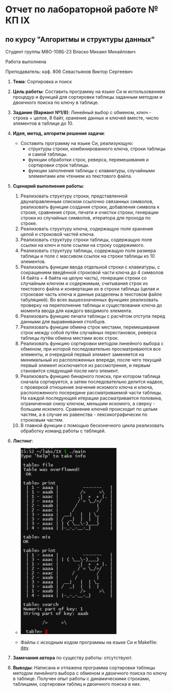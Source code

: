 # Отчет по лабораторной работе № КП IX
## по курсу "Алгоритмы и структуры данных"

Студент группы М8О-108Б-23 Власко Михаил Михайлович

Работа выполнена

Преподаватель: каф. 806 Севастьянов Виктор Сергеевич

1. **Тема**: Сортировка и поиск
2. **Цель работы**: Составить программу на языке Си м использованием процедур и функций для сортировки таблицы заданным 
методом и двоичного поиска по ключу в таблице.  
3. **Задание (Вариант №1/8)**: Линейный выбор с обменом, ключ - строка + целое, 8 байт, хранение данных и ключей вместе,
число элементов в таблице до 10.

4. **Идея, метод, алгоритм решения задачи**:
    - Составить программу на языке Си, реализующую:
        - структуры строки, комбинированного ключа, строки таблицы и самой таблицы.
        - функции обработки строк, реверса, перемешивания и сортировки строк таблицы.
        - функции заполнения таблицы с клавиатуры, случайными элементами или чтением из текстового файла.

5. **Сценарий выполнения работы**:
   1. Реализовать структуру строки, представленной двунаправленным списком ссылочно связанных символов, реализовать
функции создания строки, добавления символа к строке, сравнения строк, печати и очистки строки, генерации строки из
случайных символов, итератора для прохода по строке.
   2. Реализовать структуру ключа, содержащую поля хранения целой и строковой частей ключа.
   3. Реализовать структуру строки таблицы, содержащую поле ссылки на ключ и поле ссылки на строку содержимого.
   4. Реализовать структуру таблицы, содержащую поле размера таблицы и поле с массивом ссылок на строки таблицы из
10 элементов.
   5. Реализовать функции ввода отдельной строки с клавиатуры, с сокращением введённой строковой части ключа до 4 
символов (4 байта + 4 байта на целую часть), генерации строки со случайным ключом и содержимым, считывания строк из
текстового файла и конвертации их в строки таблицы (целая и строковая часть ключа и данные разделены в текстовом файле
табуляцией). Во всех вышеозначенных функциях реализовать проверку на переполнение таблицы и существование ключа до 
момента ввода для каждого вводимого элемента.
   6. Реализовать функцию печати таблицы с расчётом отступа перед данными для выравнивания столбцов.
   7. Реализовать функции обмена строк местами, перемешивания строк между собой путём случайных перестановок, реверса
таблицы путём обмена местами всех строк.
   8. Реализовать функцию сортировки методом линейного выбора с обменом, при которой последовательно просматриваются
все элементы, и очередной первый элемент заменяется на минимальный из расположенных впереди, после чего текущий первый
элемент исключается из рассмотрения, и первым становится следующий после него элемент.
   9. Реализовать функцию бинарного поиска, при котором таблица сначала сортируется, а затем последовательно делится
надвое, с проверкой отношения значения искомого ключа и ключа, расположенного посередине рассматриваемой части таблицы.
На каждой последующей итерации рассматривается половина, ограниченная снизу ключом, меньшим искомого, а сверху -
большим искомого. Сравнение ключей происходит по целым частям, а в случае их равенства - лексикографически по строковым
частям.
   10. В главной функции с помощью бесконечного цикла реализовать обработку команд работы с таблицей.

6. **Листинг**:
    - ![](images/img.png)

    - Файлы с исходным кодом программы на языке Си и Makefile: [dev](dev).

7. **Замечания автора** по существу работы: отсутствуют.
8. **Выводы**: Написана и отлажена программа сортировки таблицы методом линейного выбора с обменом и двоичного поиска 
по ключу в таблице. Получен опыт работы с динамическими строками, таблицами, сортировки таблиц и двоичного поиска в них.